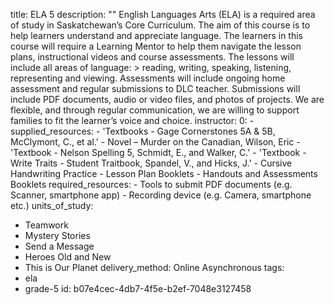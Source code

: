 title: ELA 5
description: ""
English Languages Arts (ELA) is a required area of study in Saskatchewan’s Core Curriculum. The aim of this course is to help learners understand and appreciate language. The learners in this course will require a Learning Mentor to help them navigate the lesson plans, instructional videos and course assessments. The lessons will include all areas of language: >
  reading, writing, speaking, listening, representing and viewing. Assessments will include ongoing
  home assessment and regular submissions to DLC teacher. Submissions will include PDF documents,
  audio or video files, and photos of projects. We are flexible, and through regular communication, we
  are willing to support families to fit the learner’s voice and choice.
instructor:
  0: -
  supplied_resources:
    - 'Textbooks - Gage Cornerstones 5A &amp; 5B, McClymont, C., et al.'
    - Novel – Murder on the Canadian, Wilson, Eric
    - 'Textbook - Nelson Spelling 5, Schmidt, E., and Walker, C.'
    - 'Textbook - Write Traits - Student Traitbook, Spandel, V., and Hicks, J.'
    - Cursive Handwriting Practice
    - Lesson Plan Booklets
    - Handouts and Assessments Booklets
  required_resources:
    - Tools to submit PDF documents (e.g. Scanner, smartphone app)
    - Recording device (e.g. Camera, smartphone etc.)
units_of_study:
  - Teamwork
  - Mystery Stories
  - Send a Message
  - Heroes Old and New
  - This is Our Planet
delivery_method: Online Asynchronous
tags:
  - ela
  - grade-5
id: b07e4cec-4db7-4f5e-b2ef-7048e3127458
